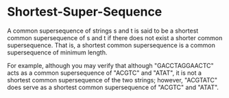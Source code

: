 # Shortest-Super-Sequence

A common supersequence of strings s and t is said to be a shortest common supersequence of s and t if there does not exist a shorter common supersequence. That is, a shortest common supersequence is a common supersequence of minimum length.

For example, although you may verify that although "GACCTAGGAACTC" acts as a common supersequence of "ACGTC" and "ATAT", it is not a shortest common supersequence of the two strings; however, "ACGTATC" does serve as a shortest common supersequence of "ACGTC" and "ATAT".
